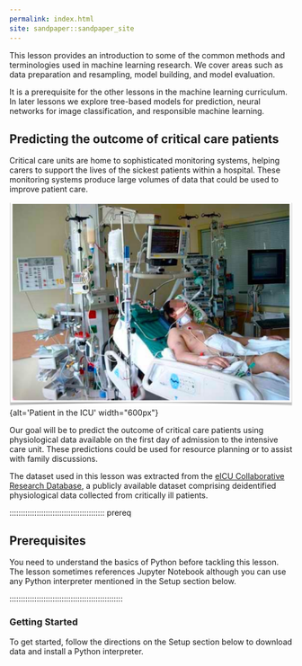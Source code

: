 ```yaml
---
permalink: index.html
site: sandpaper::sandpaper_site
---
```


This lesson provides an introduction to some of the common methods and terminologies used in machine learning research. We cover areas such as data preparation and resampling, model building, and model evaluation.

It is a prerequisite for the other lessons in the machine learning curriculum. In later lessons we explore tree-based models for prediction, neural networks for image classification, and responsible machine learning.

## Predicting the outcome of critical care patients

Critical care units are home to sophisticated monitoring systems, helping carers to support the lives of the sickest patients within a hospital. These monitoring systems produce large volumes of data that could be used to improve patient care.

![](fig/icu_patient.png){alt='Patient in the ICU' width="600px"}

Our goal will be to predict the outcome of critical care patients using physiological data available on the first day of admission to the intensive care unit. These predictions could be used for resource planning or to assist with family discussions.

The dataset used in this lesson was extracted from the [eICU Collaborative Research Database](https://dx.doi.org/10.1038/sdata.2018.178), a publicly available dataset comprising deidentified physiological data collected from critically ill patients.


::::::::::::::::::::::::::::::::::::::::::  prereq

## Prerequisites

You need to understand the basics of Python before tackling this lesson. The lesson sometimes references Jupyter Notebook although you can use any Python interpreter mentioned in the Setup section below.


::::::::::::::::::::::::::::::::::::::::::::::::::

### Getting Started

To get started, follow the directions on the Setup section below to download data and install a Python interpreter.